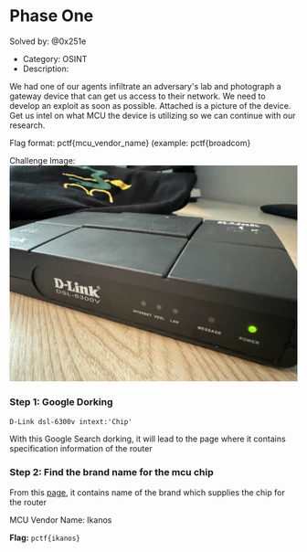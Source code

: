 # Phase One

Solved by: @0x251e

- Category: OSINT
- Description:

We had one of our agents infiltrate an adversary's lab and photograph a gateway device that can get us access to their network. We need to develop an exploit as soon as possible. Attached is a picture of the device. Get us intel on what MCU the device is utilizing so we can continue with our research. 

Flag format: pctf{mcu\_vendor\_name} (example: pctf{broadcom}

Challenge Image: 
![target\_product](target_product.jpg)

### Step 1: Google Dorking 
```
D-Link dsl-6300v intext:'Chip'
```

With this Google Search dorking, it will lead to the page where it contains specification information of the router 

### Step 2: Find the brand name for the mcu chip

From this [page](https://techinfodepot.shoutwiki.com/wiki/D-Link_DSL-6300V), it contains name of the brand which supplies the chip for the router

MCU Vendor Name: Ikanos

**Flag:** `pctf{ikanos}`





